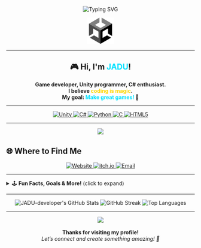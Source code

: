 <p align="center">
  <img src="https://readme-typing-svg.demolab.com?font=Fira+Code&duration=2500&pause=1000&color=00E1FF&center=true&vCenter=true&width=600&lines=Game+Developer+%7C+Unity+Fanatic;Coding+is+magic!;Building+playful+experiences+with+C%23;Let's+Make+Great+Games!" alt="Typing SVG" />
</p>

<p align="center">
  <img src="https://raw.githubusercontent.com/devicons/devicon/master/icons/unity/unity-original.svg" width="70" alt="Unity Logo" style="margin: 0 10px 0 10px;">
</p>

---

<h2 align="center">
  🎮 Hi, I'm <span style="color:#00E1FF;">JADU</span>!
</h2>

<p align="center">
  <b>Game developer, Unity programmer, C# enthusiast.<br>
  I believe <span style="color:#FFD700;">coding is magic</span>.<br>
  My goal: <span style="color:#00E1FF;">Make great games!</span> 🚀</b>
</p>

---

<div align="center">
  <a href="https://unity.com/" target="_blank">
    <img src="https://img.shields.io/badge/Unity-100000?style=for-the-badge&logo=unity&logoColor=white" alt="Unity" />
  </a>
  <a href="https://learn.microsoft.com/en-us/dotnet/csharp/" target="_blank">
    <img src="https://img.shields.io/badge/C%23-239120?style=for-the-badge&logo=c-sharp&logoColor=white" alt="C#" />
  </a>
  <a href="https://python.org" target="_blank">
    <img src="https://img.shields.io/badge/Python-FFD43B?style=for-the-badge&logo=python&logoColor=blue" alt="Python" />
  </a>
  <a href="https://en.wikipedia.org/wiki/C_(programming_language)" target="_blank">
    <img src="https://img.shields.io/badge/C-00599C?style=for-the-badge&logo=c&logoColor=white" alt="C" />
  </a>
  <a href="https://developer.mozilla.org/en-US/docs/Web/HTML" target="_blank">
    <img src="https://img.shields.io/badge/HTML5-E34F26?style=for-the-badge&logo=html5&logoColor=white" alt="HTML5" />
  </a>
</div>

---

<p align="center">
  <img src="https://capsule-render.vercel.app/api?type=waving&color=00e1ff&height=80&section=header&reversal=true"/>
</p>

## 🌐 Where to Find Me

<div align="center">
  <a href="https://jadu-gamestudio.onrender.com" target="_blank">
    <img src="https://img.shields.io/badge/My%20Website-00E1FF?style=for-the-badge&logo=windowsterminal&logoColor=white" alt="Website" />
  </a>
  <a href="https://jadu-developer.itch.io/" target="_blank">
    <img src="https://img.shields.io/badge/itch.io-FA5C5C?style=for-the-badge&logo=itchdotio&logoColor=white" alt="itch.io" />
  </a>
  <a href="mailto:JADU.GameStudio@gamil.com" target="_blank">
    <img src="https://img.shields.io/badge/Email-0078D4?style=for-the-badge&logo=gmail&logoColor=white" alt="Email" />
  </a>
</div>

---

<details>
  <summary>🕹️ <b>Fun Facts, Goals & More!</b> (click to expand)</summary>
  <ul>
    <li>♟️ <b>Chess lover</b></li>
    <li>✨ <b>Fun fact:</b> <i>Coding is magic!</i></li>
    <li>🏆 <b>My goal:</b> Make great games that everyone loves!</li>
  </ul>
</details>

---

<p align="center">
  <img src="https://github-readme-stats.vercel.app/api?username=JADU-developer&show_icons=true&theme=tokyonight&hide_border=true&icon_color=00E1FF&title_color=00E1FF" alt="JADU-developer's GitHub Stats" height="160"/>
  <img src="https://github-readme-streak-stats.herokuapp.com/?user=JADU-developer&theme=tokyonight&hide_border=true" alt="GitHub Streak" height="160"/>
  <img src="https://github-readme-stats.vercel.app/api/top-langs/?username=JADU-developer&layout=compact&theme=tokyonight&hide_border=true&title_color=00E1FF" alt="Top Languages" height="160"/>
</p>

---

<p align="center">
  <img src="https://capsule-render.vercel.app/api?type=waving&color=fa5c5c&height=80&section=footer&reversal=true"/>
</p>

<p align="center">
  <b>Thanks for visiting my profile!</b> <br>
  <i>Let’s connect and create something amazing! 🚀</i>
</p>
